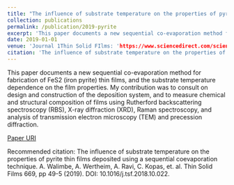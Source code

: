 ```yaml
---
title: "The influence of substrate temperature on the properties of pyrite thin films deposited using a sequential coevaporation technique"
collection: publications
permalink: /publication/2019-pyrite
excerpt: 'This paper documents a new sequential co-evaporation method for fabrication of FeS2 (iron pyrite) thin films, and the substrate temperature dependence on the film properties.'
date: 2019-01-01
venue: 'Journal 1Thin Solid FIlms: 'https://www.sciencedirect.com/science/article/pii/S0040609018306916'
citation: 'The influence of substrate temperature on the properties of pyrite thin films deposited using a sequential coevaporation technique. A. Walimbe, A. Wertheim, A. Ravi, C. Kopas, et. al. Thin Solid Films 669, pp 49-5 (2019). DOI: 10.1016/j.tsf.2018.10.022'
---
```

This paper documents a new sequential co-evaporation method for fabrication of FeS2 (iron pyrite) thin films, and the substrate temperature dependence on the film properties. My contribution was to consult on design and construction of the deposition system, and to measure chemical and structural composition of films using Rutherford backscattering spectroscopy (RBS), X-ray diffraction (XRD), Raman spectroscopy, and analysis of transmission electron microscopy (TEM) and precession diffraction. 

[Paper URI](https://www.sciencedirect.com/science/article/pii/S0040609018306916)

Recommended citation: The influence of substrate temperature on the properties of pyrite thin films deposited using a sequential coevaporation technique. A. Walimbe, A. Wertheim, A. Ravi, C. Kopas, et. al. Thin Solid Films 669, pp 49-5 (2019). DOI: 10.1016/j.tsf.2018.10.022.
